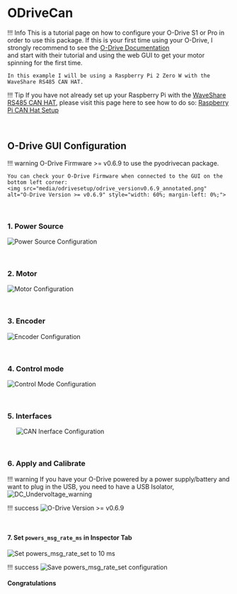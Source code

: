 # ODriveCan

!!! Info This is a tutorial page on how to configure your O-Drive S1 or Pro in order to use this package. 
    If this is your first time using your O-Drive, I strongly recommend to see the [O-Drive Documentation](https://docs.odriverobotics.com/v/latest/guides/getting-started.html)  
    and start with their tutorial and using the web GUI to get your motor spinning for the first time.

  
    In this example I will be using a Raspberry Pi 2 Zero W with the WaveShare RS485 CAN HAT.
     
!!! Tip 
    If you have not already set up your Raspberry Pi with the [WaveShare RS485 CAN HAT](https://www.amazon.com/RS485-CAN-HAT-Long-Distance-Communication/dp/B07VMB1ZKH/ref=sr_1_3?crid=1DIYQ9H0DCFZX&keywords=waveshare+RS485+CAN+HAT&qid=1707694015&s=electronics&sprefix=waveshare+rs485+can+hat+%2Celectronics%2C97&sr=1-3), please visit this page here to see how to do so: [Raspberry Pi CAN Hat Setup](./piCANHatSetup.md)

&nbsp;

## O-Drive GUI Configuration 

!!! warning O-Drive Firmware >= v0.6.9 to use the pyodrivecan package.
     
    You can check your O-Drive Firmware when connected to the GUI on the bottom left corner:
    <img src="media/odrivesetup/odrive_versionv0.6.9_annotated.png" alt="O-Drive Version >= v0.6.9" style="width: 60%; margin-left: 0%;">
    

&nbsp;

### 1. Power Source


![Power Source Configuration](media/odrivesetup/POWER_SOURCE_Configuration_ANNOTATED.png)

&nbsp;
### 2. Motor 


![Motor Configuration](media/odrivesetup/MOTOR_Configuration_ANNOTATED.png)

&nbsp;
### 3. Encoder 

![Encoder Configuration](media/odrivesetup/ENCODER_Configuration_ANNOTATED.png)


&nbsp;
### 4. Control mode

![Control Mode Configuration](media/odrivesetup/CONTROL_MODE_Configuration_ANNOTATED.png)


&nbsp;
### 5. Interfaces 


<img src="media/odrivesetup/INTERFACES_Configuration_ANNOTATED.png" alt="CAN Inerface Configuration" style="margin-left: 20px;">



&nbsp;
### 6. Apply and Calibrate 

!!! warning
    If you have your O-Drive powered by a power supply/battery and want to plug in the USB, you need to have a USB Isolator, 
    ![DC_Undervoltage_warning](media/odrivesetup/APPLY&CALIBRATE_Configuration_noDCBusVoltage_Error_ANNOTATED.png)

!!!  success
    ![O-Drive Version >= v0.6.9](media/odrivesetup/APPLY&CALIBRATE_COMPLETED_Configuration_ANNOTATED.png)




&nbsp;
#### 7. Set `powers_msg_rate_ms` in Inspector Tab


![Set powers_msg_rate_set to 10 ms](media/odrivesetup/INSPECTOR_pwrs_msg_rate_set_ANNOTATED_pt1.png)

!!!  success
    ![Save powers_msg_rate_set configuration](media/odrivesetup/INSPECTOR_save_configuration_ANNOTATED.png)

#### Congratulations 